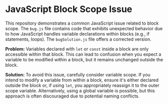 # JavaScript Block Scope Issue

This repository demonstrates a common JavaScript issue related to block scope.  The `bug.js` file contains code that exhibits unexpected behavior due to how JavaScript handles variable declarations within blocks (e.g., if statements, loops). The `bugSolution.js` file offers a corrected version.

**Problem:** Variables declared with `let` or `const` inside a block are only accessible within that block. This can lead to confusion when you expect a variable to be modified within a block, but it remains unchanged outside the block.

**Solution:** To avoid this issue, carefully consider variable scope. If you intend to modify a variable from within a block, ensure it's either declared outside the block or, if using `let`, you appropriately reassign it to the outer scope variable.  Alternatively, using a global variable is possible, but this approach is often discouraged due to potential naming conflicts.